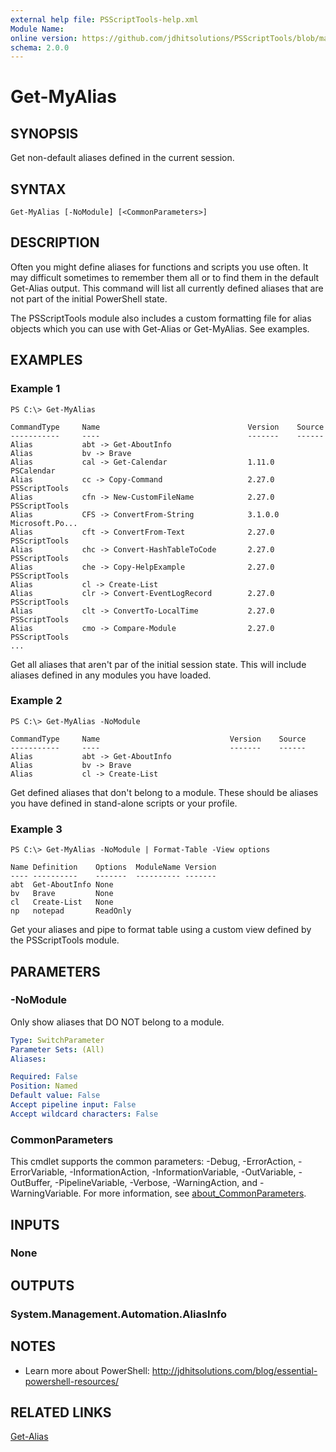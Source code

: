 ```yaml
---
external help file: PSScriptTools-help.xml
Module Name:
online version: https://github.com/jdhitsolutions/PSScriptTools/blob/master/docs/Get-MyAlias.md
schema: 2.0.0
---
```


# Get-MyAlias

## SYNOPSIS
Get non-default aliases defined in the current session.

## SYNTAX

```
Get-MyAlias [-NoModule] [<CommonParameters>]
```

## DESCRIPTION
Often you might define aliases for functions and scripts you use often.
It may difficult sometimes to remember them all or to find them in the default Get-Alias output.
This command will list all currently defined aliases that are not part of the initial PowerShell state.

The PSScriptTools module also includes a custom formatting file for alias objects which you can use with Get-Alias or Get-MyAlias.
See examples.

## EXAMPLES

### Example 1
```
PS C:\> Get-MyAlias

CommandType     Name                                 Version    Source
-----------     ----                                 -------    ------
Alias           abt -> Get-AboutInfo
Alias           bv -> Brave
Alias           cal -> Get-Calendar                  1.11.0     PSCalendar
Alias           cc -> Copy-Command                   2.27.0     PSScriptTools
Alias           cfn -> New-CustomFileName            2.27.0     PSScriptTools
Alias           CFS -> ConvertFrom-String            3.1.0.0    Microsoft.Po...
Alias           cft -> ConvertFrom-Text              2.27.0     PSScriptTools
Alias           chc -> Convert-HashTableToCode       2.27.0     PSScriptTools
Alias           che -> Copy-HelpExample              2.27.0     PSScriptTools
Alias           cl -> Create-List
Alias           clr -> Convert-EventLogRecord        2.27.0     PSScriptTools
Alias           clt -> ConvertTo-LocalTime           2.27.0     PSScriptTools
Alias           cmo -> Compare-Module                2.27.0     PSScriptTools
...
```

Get all aliases that aren't par of the initial session state.
This will include aliases defined in any modules you have loaded.

### Example 2
```
PS C:\> Get-MyAlias -NoModule

CommandType     Name                             Version    Source
-----------     ----                             -------    ------
Alias           abt -> Get-AboutInfo
Alias           bv -> Brave
Alias           cl -> Create-List
```

Get defined aliases that don't belong to a module.
These should be aliases you have defined in stand-alone scripts or your profile.

### Example 3
```
PS C:\> Get-MyAlias -NoModule | Format-Table -View options

Name Definition    Options  ModuleName Version
---- ----------    -------  ---------- -------
abt  Get-AboutInfo None
bv   Brave         None
cl   Create-List   None
np   notepad       ReadOnly
```

Get your aliases and pipe to format table using a custom view defined by the PSScriptTools module.

## PARAMETERS

### -NoModule
Only show aliases that DO NOT belong to a module.

```yaml
Type: SwitchParameter
Parameter Sets: (All)
Aliases:

Required: False
Position: Named
Default value: False
Accept pipeline input: False
Accept wildcard characters: False
```

### CommonParameters
This cmdlet supports the common parameters: -Debug, -ErrorAction, -ErrorVariable, -InformationAction, -InformationVariable, -OutVariable, -OutBuffer, -PipelineVariable, -Verbose, -WarningAction, and -WarningVariable. For more information, see [about_CommonParameters](http://go.microsoft.com/fwlink/?LinkID=113216).

## INPUTS

### None
## OUTPUTS

### System.Management.Automation.AliasInfo
## NOTES
* Learn more about PowerShell: http://jdhitsolutions.com/blog/essential-powershell-resources/

## RELATED LINKS

[Get-Alias]()

